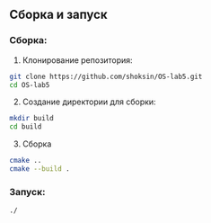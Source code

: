 ## Сборка и запуск

### Сборка:

1. Клонирование репозитория:
```bash
git clone https://github.com/shoksin/OS-lab5.git
cd OS-lab5
```
2. Создание директории для сборки:
```bash
mkdir build
cd build
```
3. Сборка
```bash
cmake ..
cmake --build .
```

### Запуск:
```bash
./
```